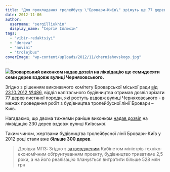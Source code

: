 ```yaml
---
title: "Для прокладання тролейбусу \"Бровари-Київ\" зріжуть ще 77 дерев"
date: 2012-11-06
author: 
  username: "sergilliukhin"
  display_name: "Сергій Іллюхін"
tags: 
  - "vibir-redaktsiyi"
  - "dereva"
  - "novini"
  - "trolejbus"
coverImage: "wp-content/uploads/2012/11/cherniahovskogo.jpg"
---
```


[![](https://mpz.brovary.org/wp-content/uploads/2012/11/cherniahovskogo.jpg)](https://mpz.brovary.org/wp-content/uploads/2012/11/cherniahovskogo.jpg)**Броварський виконком надав дозвіл на ліквідацію ще семидесяти семи дерев вздовж вулиці Черняховського.**

Згідно з рішенням виконавчого комітету Броварської міської ради [від 23.10.2012 №486](http://docs.brovary.org/p5654/23.10.2012/486), відділ капітального будівництва отримав дозвіл зрізати 77 дерев листяної породи, які ростуть вздовж вулиці Черняховського - в межах проведення робіт з будівництва тролейбусної лінії Бровари – Київ.

Нагадаємо, що двома тижнями раніше виконком [надав дозвіл](https://mpz.brovary.org/vzdovzh-vulitsi-kiyivskoyi-bude-znishheno-230-derev/ "Вздовж вулиці Київської буде знищено 230 дерев") на ліквідацію 230 дерев вздовж вулиці Київської.

Таким чином, жертвами будівництва тролейбусної лінії Бровари-Київ у 2012 році стали вже **більше 300 дерев**.

> Довідка МПЗ: Згідно з [затвердженим](https://mpz.brovary.org/forbes-ua-troleybusniy-marshrut-brovari-kiyiv-buduvatimut-2-5-roki-ta-za-zavishhenimi-tsinami/ "Forbes.Ua: Тролейбусний маршрут Бровари-Київ будуватимуть 2,5 роки та за завищеними цінами") Кабінетом міністрів техніко-економічним обґрунтуванням проекту, будівництво триватиме 2,5 роки, а на його реалізацію планується витратити більше 528 млн грн
